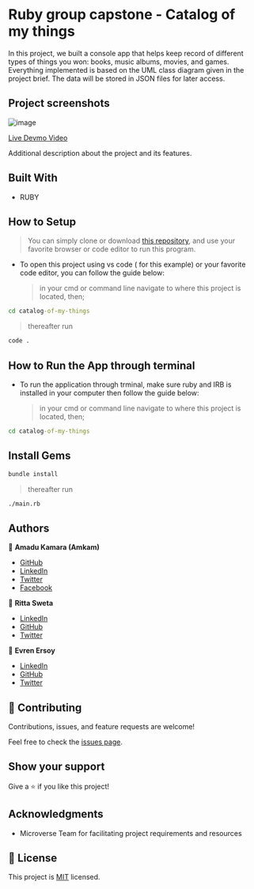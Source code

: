 # Ruby group capstone - Catalog of my things

In this project, we built a console app that helps keep record of 
different types of things you won: books, music albums, movies, and games. 
Everything implemented is based on the UML class diagram given in the project brief. 
The data will be stored in JSON files for later access.
## Project screenshots

![image](https://user-images.githubusercontent.com/50941074/158835574-dc4f106f-57ee-4f44-b2e5-63b6654b7b20.png)


[Live Devmo Video](https://drive.google.com/file/d/1nbkdVEFj9E-vQU-Dtz_fmKpOLj41TSKa/view)

Additional description about the project and its features.

## Built With

- RUBY

## How to Setup

> You can simply clone or download [this repository](https://github.com/AmaduKamara/catalog-of-my-things), and use your favorite browser or code editor to run this program.


- To open this project using vs code ( for this example) or your favorite code editor, you can follow the guide below:
  > in your cmd or command line navigate to where this project is located, then;

```cmd
cd catalog-of-my-things
```

> thereafter run

```cmd
code .
```

## How to Run the App through terminal

- To run the application through trminal, make sure ruby and IRB is installed in your computer then follow the guide below:
  > in your cmd or command line navigate to where this project is located, then;

```cmd
cd catalog-of-my-things
```

## Install Gems


```cmd
bundle install
```
> thereafter run

```cmd
./main.rb
```

## Authors

👤 **Amadu Kamara (Amkam)**

- [GitHub](https://github.com/AmaduKamara)
- [LinkedIn](https://www.linkedin.com/in/amadu-kamara-3b60a25b)
- [Twitter](https://twitter.com/DevAmkam)
- [Facebook](https://www.facebook.com/amadus.kamara.7)

👤 **Ritta Sweta**
- [LinkedIn](https://www.linkedin.com/in/ritta-sweta/)
- [GitHub](https://github.com/Buyaki01)
- [Twitter](https://twitter.com/BuyakiRitta)

👤 **Evren Ersoy**

- [LinkedIn](https://www.linkedin.com/in/ewoskyx/)
- [GitHub](https://github.com/Ewoskyx)
- [Twitter](https://twitter.com/Ewoskyx)

## 🤝 Contributing

Contributions, issues, and feature requests are welcome!

Feel free to check the [issues page](../../issues/).

## Show your support

Give a ⭐️ if you like this project!

## Acknowledgments

- Microverse Team for facilitating project requirements and resources

## 📝 License

This project is [MIT](./MIT.md) licensed.

